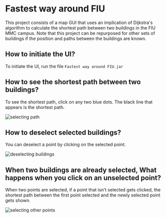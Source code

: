 # Fastest way around FIU
This project consists of a map GUI that uses an implication of Dijkstra's algorithm to calculate the shortest path between two buildings in the FIU MMC campus. Note that this project can be repurposed for other sets of buildings if the position and paths between the buildings are known.

## How to initiate the UI?
To initiate the UI, run the file `Fastest way around FIU.jar`

## How to see the shortest path between two buildings?
To see the shortest path, click on any two blue dots. The black line that appears is the shortest path.

![selecting path](https://github.com/reycuba0918/Fastest-way-around-FIU/assets/156565222/9924c0ea-f67e-4de3-87f4-1713e8fa5c37)

## How to deselect selected buildings?
You can deselect a point by clicking on the selected point.

![deselecting buildings](https://github.com/reycuba0918/Fastest-way-around-FIU/assets/156565222/13acf1ef-4ab4-4794-9eee-244d01f98e68)

## When two buildings are already selected, What happens when you click on an unselected point?
When two points are selected, if a point that isn't selected gets clicked, the shortest path between the first point selected and the newly selected point gets shown.

![selecting other points](https://github.com/reycuba0918/Fastest-way-around-FIU/assets/156565222/912c00f2-2cfb-4d07-8a67-20324d8ab84e)
